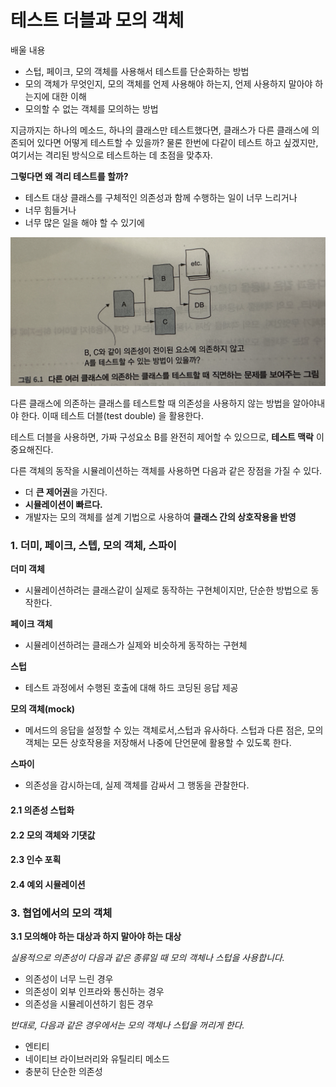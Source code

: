 # 테스트 더블과 모의 객체

배울 내용

- 스텁, 페이크, 모의 객체를 사용해서 테스트를 단순화하는 방법
- 모의 객체가 무엇인지, 모의 객체를 언제 사용해야 하는지, 언제 사용하지 말아야 하는지에 대한 이해
- 모의할 수 없는 객체를 모의하는 방법



지금까지는 하나의 메소드, 하나의 클래스만 테스트했다면, 클래스가 다른 클래스에 의존되어 있다면 어떻게 테스트할 수 있을까? 물론 한번에 다같이 테스트 하고 싶겠지만, 여기서는 격리된 방식으로 테스트하는 데 초점을 맞추자.



**그렇다면 왜 격리 테스트를 할까?**

- 테스트 대상 클래스를 구체적인 의존성과 함께 수행하는 일이 너무 느리거나
- 너무 힘들거나
- 너무 많은 일을 해야 할 수 있기에

![image-20240123130548089](https://raw.githubusercontent.com/LenKIM/images/master/2024-01-23/image-20240123130548089.png)



다른 클래스에 의존하는 클래스를 테스트할 때 의존성을 사용하지 않는 방법을 알아야내야 한다. 이때 테스트 더블(test double) 을 활용한다.

테스트 더블을 사용하면, 가짜 구성요소 B를 완전히 제어할 수 있으므로, **테스트 맥락** 이 중요해진다.

다른 객체의 동작을 시뮬레이션하는 객체를 사용하면 다음과 같은 장점을 가질 수 있다.

- 더 **큰 제어권**을 가진다.
- **시뮬레이션이 빠르다.**
- 개발자는 모의 객체를 설계 기법으로 사용하여 **클래스 간의 상호작용을 반영**

### 1. 더미, 페이크, 스텝, 모의 객체, 스파이

**더미 객체**

- 시뮬레이션하려는 클래스같이 실제로 동작하는 구현체이지만, 단순한 방법으로 동작한다.

**페이크 객체**

- 시뮬레이션하려는 클래스가 실제와 비슷하게 동작하는 구현체

**스텁**

- 테스트 과정에서 수행된 호출에 대해 하드 코딩된 응답 제공

**모의 객체(mock)**

- 메서드의 응답을 설정할 수 있는 객체로서,스텁과 유사하다. 스텁과 다른 점은, 모의 객체는 모든 상호작용을 저장해서 나중에 단언문에 활용할 수 있도록 한다.

**스파이**

- 의존성을 감시하는데, 실제 객체를 감싸서 그 행동을 관찰한다.

#### 2.1 의존성 스텁화

#### 2.2 모의 객체와 기댓값

#### 2.3 인수 포획

#### 2.4 예외 시뮬레이션

### 3. 협업에서의 모의 객체

**3.1 모의해야 하는 대상과 하지 말아야 하는 대상**



*실용적으로 의존성이 다음과 같은 종류일 때 모의 객체나 스텁을 사용합니다.*

- 의존성이 너무 느린 경우
- 의존성이 외부 인프라와 통신하는 경우
- 의존성을 시뮬레이션하기 힘든 경우

*반대로, 다음과 같은 경우에서는 모의 객체나 스텁을 꺼리게 한다.*

- 엔티티
- 네이티브 라이브러리와 유틸리티 메소드
- 충분히 단순한 의존성



### 

